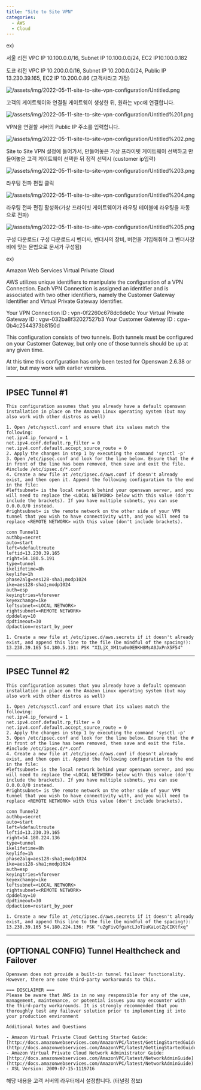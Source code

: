 ```yaml
---
title: "Site to Site VPN"
categories:
  - AWS
  - Cloud
---
```



ex)

서울 리전 VPC IP 10.100.0.0/16, Subnet IP 10.100.0.0/24, EC2 IP10.100.0.182

도쿄 리전 VPC IP 10.200.0.0/16, Subnet IP 10.200.0.0/24, Public IP 13.230.39.165, EC2 IP 10.200.0.86 (고객사라고 가정)

![/assets/img/2022-05-11-site-to-site-vpn-configuration/Untitled.png](/assets/img/2022-05-11-site-to-site-vpn-configuration/Untitled.png)

고객의 게이트웨이와 연결될 게이트웨이 생성한 뒤, 원하는 vpc에 연결합니다.

![/assets/img/2022-05-11-site-to-site-vpn-configuration/Untitled%201.png](/assets/img/2022-05-11-site-to-site-vpn-configuration/Untitled%201.png)

VPN을 연결할 서버의 Public IP 주소를 입력합니다.

![/assets/img/2022-05-11-site-to-site-vpn-configuration/Untitled%202.png](/assets/img/2022-05-11-site-to-site-vpn-configuration/Untitled%202.png)

Site to Site VPN 설정에 들어가서, 
만들어놓은 가상 프라이빗 게이트웨이 선택하고
만들어놓은 고객 게이트웨이 선택한 뒤
정적 선택시 (customer ip입력)

![/assets/img/2022-05-11-site-to-site-vpn-configuration/Untitled%203.png](/assets/img/2022-05-11-site-to-site-vpn-configuration/Untitled%203.png)

라우팅 전파 편집 클릭

![/assets/img/2022-05-11-site-to-site-vpn-configuration/Untitled%204.png](/assets/img/2022-05-11-site-to-site-vpn-configuration/Untitled%204.png)

라우팅 전파 편집 활성화(가상 프라이빗 게이트웨이가 라우팅 테이블에 라우팅을 자동으로 전파)

![/assets/img/2022-05-11-site-to-site-vpn-configuration/Untitled%205.png](/assets/img/2022-05-11-site-to-site-vpn-configuration/Untitled%205.png)

구성 다운로드( 구성 다운로드시 벤더사, 벤더사의 장비, 버전을 기입해줘야 그 벤더사장비에 맞는 문법으로 문서가 구성됨)

ex)

Amazon Web Services
Virtual Private Cloud

AWS utilizes unique identifiers to manipulate the configuration of
a VPN Connection. Each VPN Connection is assigned an identifier and is
associated with two other identifiers, namely the
Customer Gateway Identifier and Virtual Private Gateway Identifier.

Your VPN Connection ID                  : vpn-0f2260c678dc6de0c
Your Virtual Private Gateway ID         : vgw-032ba8f32027527b3
Your Customer Gateway ID                : cgw-0b4c2544373b8150d

This configuration consists of two tunnels. Both tunnels must be
configured on your Customer Gateway, but only one of those tunnels should be up at any given time.

At this time this configuration has only been tested for Openswan 2.6.38 or later, but may work with earlier versions.

---

## IPSEC Tunnel #1

```
This configuration assumes that you already have a default openswan installation in place on the Amazon Linux operating system (but may also work with other distros as well)

1. Open /etc/sysctl.conf and ensure that its values match the following:
net.ipv4.ip_forward = 1
net.ipv4.conf.default.rp_filter = 0
net.ipv4.conf.default.accept_source_route = 0
2. Apply the changes in step 1 by executing the command 'sysctl -p'
3. Open /etc/ipsec.conf and look for the line below. Ensure that the # in front of the line has been removed, then save and exit the file.
#include /etc/ipsec.d/*.conf
4. Create a new file at /etc/ipsec.d/aws.conf if doesn't already exist, and then open it. Append the following configuration to the end in the file:
#leftsubnet= is the local network behind your openswan server, and you will need to replace the <LOCAL NETWORK> below with this value (don't include the brackets). If you have multiple subnets, you can use 0.0.0.0/0 instead.
#rightsubnet= is the remote network on the other side of your VPN tunnel that you wish to have connectivity with, and you will need to replace <REMOTE NETWORK> with this value (don't include brackets).

conn Tunnel1
authby=secret
auto=start
left=%defaultroute
leftid=13.230.39.165
right=54.180.5.191
type=tunnel
ikelifetime=8h
keylife=1h
phase2alg=aes128-sha1;modp1024
ike=aes128-sha1;modp1024
auth=esp
keyingtries=%forever
keyexchange=ike
leftsubnet=<LOCAL NETWORK>
rightsubnet=<REMOTE NETWORK>
dpddelay=10
dpdtimeout=30
dpdaction=restart_by_peer

1. Create a new file at /etc/ipsec.d/aws.secrets if it doesn't already exist, and append this line to the file (be mindful of the spacing!):
13.230.39.165 54.180.5.191: PSK "XILjX_XM1tu0m9E9KH8MsA0JxPnX5F54"
```
---

## IPSEC Tunnel #2
```
This configuration assumes that you already have a default openswan installation in place on the Amazon Linux operating system (but may also work with other distros as well)

1. Open /etc/sysctl.conf and ensure that its values match the following:
net.ipv4.ip_forward = 1
net.ipv4.conf.default.rp_filter = 0
net.ipv4.conf.default.accept_source_route = 0
2. Apply the changes in step 1 by executing the command 'sysctl -p'
3. Open /etc/ipsec.conf and look for the line below. Ensure that the # in front of the line has been removed, then save and exit the file.
#include /etc/ipsec.d/*.conf
4. Create a new file at /etc/ipsec.d/aws.conf if doesn't already exist, and then open it. Append the following configuration to the end in the file:
#leftsubnet= is the local network behind your openswan server, and you will need to replace the <LOCAL NETWORK> below with this value (don't include the brackets). If you have multiple subnets, you can use 0.0.0.0/0 instead.
#rightsubnet= is the remote network on the other side of your VPN tunnel that you wish to have connectivity with, and you will need to replace <REMOTE NETWORK> with this value (don't include brackets).

conn Tunnel2
authby=secret
auto=start
left=%defaultroute
leftid=13.230.39.165
right=54.180.224.136
type=tunnel
ikelifetime=8h
keylife=1h
phase2alg=aes128-sha1;modp1024
ike=aes128-sha1;modp1024
auth=esp
keyingtries=%forever
keyexchange=ike
leftsubnet=<LOCAL NETWORK>
rightsubnet=<REMOTE NETWORK>
dpddelay=10
dpdtimeout=30
dpdaction=restart_by_peer

1. Create a new file at /etc/ipsec.d/aws.secrets if it doesn't already exist, and append this line to the file (be mindful of the spacing!):
13.230.39.165 54.180.224.136: PSK "uZgFivQfgaYcLJoTiuKaLotZpCIKtfxq"
```
---

## (OPTIONAL CONFIG) Tunnel Healthcheck and Failover
```
Openswan does not provide a built-in tunnel failover functionality. However, there are some third-party workarounds to this.

=== DISCLAIMER ===
Please be aware that AWS is in no way responsible for any of the use, management, maintenance, or potential issues you may encounter with the third-party workarounds. It is strongly recommended that you thoroughly test any failover solution prior to implementing it into your production environment

Additional Notes and Questions

- Amazon Virtual Private Cloud Getting Started Guide:
[http://docs.amazonwebservices.com/AmazonVPC/latest/GettingStartedGuide](http://docs.amazonwebservices.com/AmazonVPC/latest/GettingStartedGuide)
- Amazon Virtual Private Cloud Network Administrator Guide:
[http://docs.amazonwebservices.com/AmazonVPC/latest/NetworkAdminGuide](http://docs.amazonwebservices.com/AmazonVPC/latest/NetworkAdminGuide)
- XSL Version: 2009-07-15-1119716
```

해당 내용을 고객 서버의 라우터에서 설정합니다.
(터널링 정보)